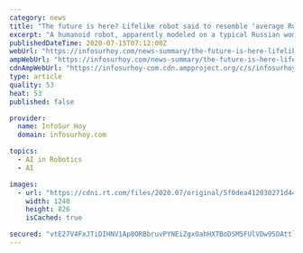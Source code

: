 ```yaml
---
category: news
title: "The future is here? Lifelike robot said to resemble ‘average Russian woman’ takes up civil service role in Urals"
excerpt: "A humanoid robot, apparently modeled on a typical Russian woman, has begun providing services to the public at a government office in Perm, a large city"
publishedDateTime: 2020-07-15T07:12:00Z
webUrl: "https://infosurhoy.com/news-summary/the-future-is-here-lifelike-robot-said-to-resemble-average-russian-woman-takes-up-civil-service-role-in-urals/"
ampWebUrl: "https://infosurhoy.com/news-summary/the-future-is-here-lifelike-robot-said-to-resemble-average-russian-woman-takes-up-civil-service-role-in-urals/amp/"
cdnAmpWebUrl: "https://infosurhoy-com.cdn.ampproject.org/c/s/infosurhoy.com/news-summary/the-future-is-here-lifelike-robot-said-to-resemble-average-russian-woman-takes-up-civil-service-role-in-urals/amp/"
type: article
quality: 53
heat: 53
published: false

provider:
  name: InfoSur Hoy
  domain: infosurhoy.com

topics:
  - AI in Robotics
  - AI

images:
  - url: "https://cdni.rt.com/files/2020.07/original/5f0dea412030271d4404323e.JPG"
    width: 1240
    height: 826
    isCached: true

secured: "vtE27V4FxJTiDIHNV1Ap8ORBbruvPYNEiZgxOahHXTBoDSM5FUlVDw9SDAttltOaCjbLYzbbZRBOKIS2U2QkssB/QvrDsu8dNlgAvJLuG5btd1VMiMOIxyM5vU105Pe4bKvipbGQERNZr6Eq0KnStOKPnFxzp0eHhWGqcoMrDM4JIqbFkaKh0fLhBL/kNCbuo9xhg+stmS9MOgm674dz5xFi7YiSPtN+GnWU+Bu/ivUc+0L16GnqedqzWPDM0rCEIoMDtbcpFNTDO77NkOEOHEv7qcJpheS3iyULe3imxB8aewla+V6AoPuHMB6m06QVjeoRJeybC3a+nu6/XEvTrA==;6/2CkjJ5oZUaz3bctf3ZdQ=="
---
```


